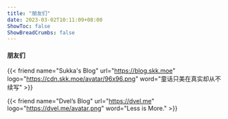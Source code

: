 ```yaml
---
title: "朋友们"
date: 2023-03-02T10:11:09+08:00
ShowToc: false
ShowBreadCrumbs: false
---
```


#### 朋友们


{{< friend name="Sukka's Blog" url="https://blog.skk.moe" logo="https://cdn.skk.moe/avatar/96x96.png" word="童话只美在真实却从不续写" >}}

{{< friend name="Dvel’s Blog" url="https://dvel.me" logo="https://dvel.me/avatar.png" word="Less is More." >}}